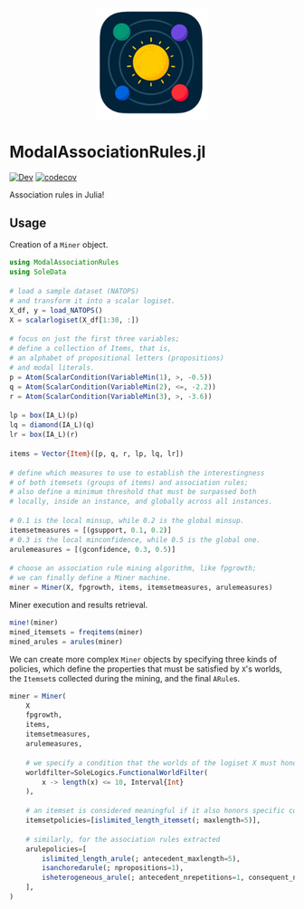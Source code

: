 <div align="center"><a href="https://github.com/aclai-lab/ModalAssociationRules.jl"><img src="logo.png" alt="" title="This package is part of Sole.jl" width="200"></a></div>

# ModalAssociationRules.jl

<!-- [![Stable](https://img.shields.io/badge/docs-stable-blue.svg)](https://aclai-lab.github.io/ModalAssociationRules.jl/) -->
[![Dev](https://img.shields.io/badge/docs-dev-blue.svg)](https://aclai-lab.github.io/ModalAssociationRules.jl/dev)
[![codecov](https://codecov.io/gh/aclai-lab/ModalAssociationRules.jl/branch/main/graph/badge.svg?token=LT9IYIYNFI)](https://codecov.io/gh/aclai-lab/ModalAssociationRules.jl)
<!-- [![Build Status](https://api.cirrus-ci.com/github/aclai-lab/ModalAssociationRules.jl.svg?branch=main)](https://cirrus-ci.com/github/aclai-lab/ModalAssociationRules.jl) -->

Association rules in Julia!

## Usage

Creation of a `Miner` object.

```julia
using ModalAssociationRules
using SoleData

# load a sample dataset (NATOPS)
# and transform it into a scalar logiset.
X_df, y = load_NATOPS()
X = scalarlogiset(X_df[1:30, :])

# focus on just the first three variables;
# define a collection of Items, that is, 
# an alphabet of propositional letters (propositions)
# and modal literals. 
p = Atom(ScalarCondition(VariableMin(1), >, -0.5))
q = Atom(ScalarCondition(VariableMin(2), <=, -2.2))
r = Atom(ScalarCondition(VariableMin(3), >, -3.6))

lp = box(IA_L)(p)
lq = diamond(IA_L)(q)
lr = box(IA_L)(r)

items = Vector{Item}([p, q, r, lp, lq, lr])

# define which measures to use to establish the interestingness
# of both itemsets (groups of items) and association rules;
# also define a minimum threshold that must be surpassed both 
# locally, inside an instance, and globally across all instances.

# 0.1 is the local minsup, while 0.2 is the global minsup.
itemsetmeasures = [(gsupport, 0.1, 0.2)]
# 0.3 is the local minconfidence, while 0.5 is the global one.
arulemeasures = [(gconfidence, 0.3, 0.5)]

# choose an association rule mining algorithm, like fpgrowth;
# we can finally define a Miner machine.
miner = Miner(X, fpgrowth, items, itemsetmeasures, arulemeasures)
```

Miner execution and results retrieval.

```julia
mine!(miner)
mined_itemsets = freqitems(miner)
mined_arules = arules(miner)
```

We can create more complex `Miner` objects by specifying three kinds of policies, which define the properties that must be satisfied by `X`'s worlds, the `Itemset`s collected during the mining, and the final `ARule`s.

```julia
miner = Miner(
    X
    fpgrowth,
    items,
    itemsetmeasures,
    arulemeasures,

    # we specify a condition that the worlds of the logiset X must honor
    worldfilter=SoleLogics.FunctionalWorldFilter(
        x -> length(x) <= 10, Interval{Int}
    ),

    # an itemset is considered meaningful if it also honors specific condiitons
    itemsetpolicies=[islimited_length_itemset(; maxlength=5)],

    # similarly, for the association rules extracted
    arulepolicies=[
        islimited_length_arule(; antecedent_maxlength=5),
        isanchoredarule(; npropositions=1),
        isheterogeneous_arule(; antecedent_nrepetitions=1, consequent_nrepetitions=0),
    ],
)
```